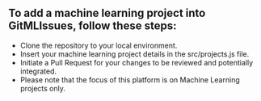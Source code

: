 ## To add a machine learning project into GitMLIssues, follow these steps:

- Clone the repository to your local environment.
- Insert your machine learning project details in the src/projects.js file.
- Initiate a Pull Request for your changes to be reviewed and potentially integrated.
- Please note that the focus of this platform is on Machine Learning projects only.